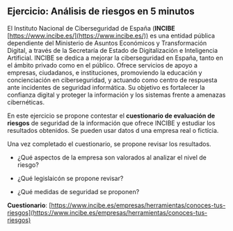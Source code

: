 
##  Ejercicio: Análisis de riesgos en 5 minutos

El Instituto Nacional de Ciberseguridad de España (**INCIBE** [https://www.incibe.es/](https://www.incibe.es/)) es una entidad pública dependiente del Ministerio de Asuntos Económicos y Transformación Digital, a través de la Secretaría de Estado de Digitalización e Inteligencia Artificial. INCIBE se dedica a mejorar la ciberseguridad en España, tanto en el ámbito privado como en el público. Ofrece servicios de apoyo a empresas, ciudadanos, e instituciones, promoviendo la educación y concienciación en ciberseguridad, y actuando como centro de respuesta ante incidentes de seguridad informática. Su objetivo es fortalecer la confianza digital y proteger la información y los sistemas frente a amenazas cibernéticas.


En este ejercicio se propone contestar el **cuestionario de evaluación de riesgos** de seguridad de la información que ofrece INCIBE y estudiar los resultados obtenidos. Se pueden usar datos d una empresa real o fictícia.

Una vez completado el cuestionario, se propone revisar los resultados.

* ¿Qué aspectos de la empresa son valorados al analizar el nivel de riesgo?
<!-- Personas, Procesos y Tecnología -->
* ¿Qué legislaicón se propone revisar?
<!-- RGPD, LSSI -->
* ¿Qué medidas de seguridad se proponen?

**Cuestionario**:
[https://www.incibe.es/empresas/herramientas/conoces-tus-riesgos](https://www.incibe.es/empresas/herramientas/conoces-tus-riesgos)